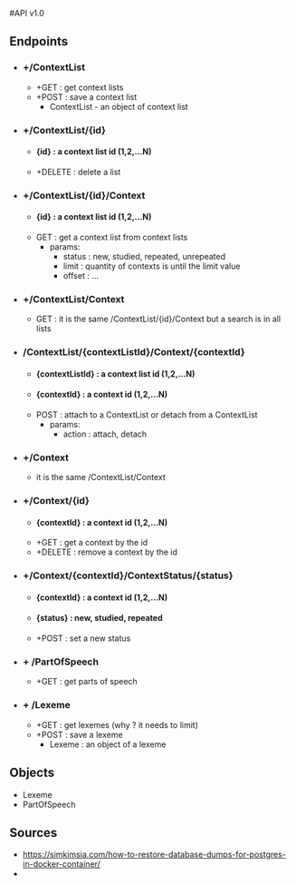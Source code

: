 #API v1.0

## Endpoints
- ### +/ContextList
  - +GET : get context lists
  - +POST : save a context list
    - ContextList - an object of context list
- ### +/ContextList/{id}
  - #### {id} : a context list id (1,2,...N)
  - +DELETE : delete a list
- ### +/ContextList/{id}/Context
  - #### {id} : a context list id (1,2,...N)
  - GET : get a context list from context lists
    - params:
      - status : new, studied, repeated, unrepeated
      - limit :  quantity of contexts is until the limit value
      - offset : ...
- ### +/ContextList/Context
  - GET : it is the same /ContextList/{id}/Context but a search is in all lists
- ### /ContextList/{contextListId}/Context/{contextId}
    - #### {contextListId} : a context list id (1,2,...N)
    - #### {contextId} : a context id (1,2,...N)
    - POST : attach to a ContextList or detach from a ContextList 
        - params:
            - action : attach, detach
- ### +/Context
    - it is the same /ContextList/Context
- ### +/Context/{id}
    - #### {contextId} : a context id (1,2,...N)
    - +GET : get a context by the id
    - +DELETE : remove a context by the id
- ### +/Context/{contextId}/ContextStatus/{status}
  - #### {contextId} : a context id (1,2,...N)
  - #### {status} : new, studied, repeated
  - +POST : set a new status
- ### + /PartOfSpeech
  - +GET : get parts of speech
- ### + /Lexeme
  - +GET : get lexemes (why ? it needs to limit)
  - +POST : save a lexeme
    - Lexeme : an object of a lexeme

## Objects
- Lexeme
- PartOfSpeech

## Sources
- https://simkimsia.com/how-to-restore-database-dumps-for-postgres-in-docker-container/
- 
